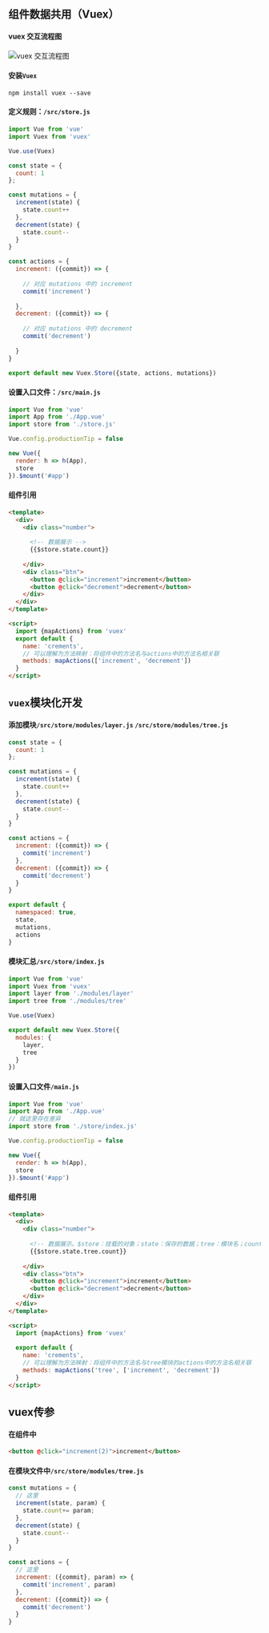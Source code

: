 
## 组件数据共用（Vuex）

#### vuex 交互流程图

![vuex 交互流程图](./images/vuex@flow.jpg)

#### 安装```Vuex```

```
npm install vuex --save
```

#### 定义规则：```/src/store.js```

```javascript
import Vue from 'vue'
import Vuex from 'vuex'

Vue.use(Vuex)

const state = {
  count: 1
};

const mutations = {
  increment(state) {
    state.count++
  },
  decrement(state) {
    state.count--
  }
}

const actions = {
  increment: ({commit}) => {
    
    // 对应 mutations 中的 increment
    commit('increment')
    
  },
  decrement: ({commit}) => {
    
    // 对应 mutations 中的 decrement
    commit('decrement')
    
  }
}

export default new Vuex.Store({state, actions, mutations})
```

#### 设置入口文件：```/src/main.js```

```javascript
import Vue from 'vue'
import App from './App.vue'
import store from './store.js'

Vue.config.productionTip = false

new Vue({
  render: h => h(App),
  store
}).$mount('#app')
```

#### 组件引用

```html
<template>
  <div>
    <div class="number">
      
      <!-- 数据展示 -->
      {{$store.state.count}}
      
    </div>
    <div class="btn">
      <button @click="increment">increment</button>
      <button @click="decrement">decrement</button>
    </div>
  </div>
</template>

<script>
  import {mapActions} from 'vuex'
  export default {
    name: 'crements',
    // 可以理解为方法映射：将组件中的方法名与actions中的方法名相关联
    methods: mapActions(['increment', 'decrement'])
  }
</script>
```

## ```vuex```模块化开发

#### 添加模块```/src/store/modules/layer.js``` ```/src/store/modules/tree.js```

```javascript
const state = {
  count: 1
};

const mutations = {
  increment(state) {
    state.count++
  },
  decrement(state) {
    state.count--
  }
}

const actions = {
  increment: ({commit}) => {
    commit('increment')
  },
  decrement: ({commit}) => {
    commit('decrement')
  }
}

export default {
  namespaced: true,
  state,
  mutations,
  actions
}
```

#### 模块汇总```/src/store/index.js```

```javascript
import Vue from 'vue'
import Vuex from 'vuex'
import layer from './modules/layer'
import tree from './modules/tree'

Vue.use(Vuex)

export default new Vuex.Store({
  modules: {
    layer,
    tree
  }
})
```

#### 设置入口文件```/main.js```

```javascript
import Vue from 'vue'
import App from './App.vue'
// 就这里存在差异
import store from './store/index.js'

Vue.config.productionTip = false

new Vue({
  render: h => h(App),
  store
}).$mount('#app')
```

#### 组件引用

```html
<template>
  <div>
    <div class="number">
      
      <!-- 数据展示。$store：挂载的对象；state：保存的数据；tree：模块名；count：模块下的数据 -->
      {{$store.state.tree.count}}
      
    </div>
    <div class="btn">
      <button @click="increment">increment</button>
      <button @click="decrement">decrement</button>
    </div>
  </div>
</template>

<script>
  import {mapActions} from 'vuex'
  
  export default {
    name: 'crements',
    // 可以理解为方法映射：将组件中的方法名与tree模块的actions中的方法名相关联
    methods: mapActions('tree', ['increment', 'decrement'])
  }
</script>
```


## vuex传参

#### 在组件中

```html
<button @click="increment(2)">increment</button>
```

#### 在模块文件中```/src/store/modules/tree.js```

```javascript
const mutations = {
  // 这里
  increment(state, param) {
    state.count+= param;
  },
  decrement(state) {
    state.count--
  }
}

const actions = {
  // 这里
  increment: ({commit}, param) => {
    commit('increment', param)
  },
  decrement: ({commit}) => {
    commit('decrement')
  }
}
```